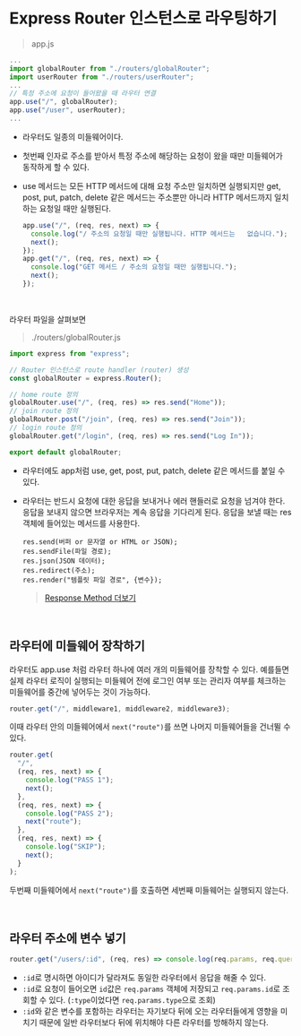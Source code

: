 # Express Router 인스턴스로 라우팅하기

> app.js

```js
...
import globalRouter from "./routers/globalRouter";
import userRouter from "./routers/userRouter";
...
// 특정 주소에 요청이 들어왔을 때 라우터 연결
app.use("/", globalRouter);
app.use("/user", userRouter);
...
```

- 라우터도 일종의 미들웨어이다.
- 첫번째 인자로 주소를 받아서 특정 주소에 해당하는 요청이 왔을 때만 미들웨어가 동작하게 할 수 있다.
- use 메서드는 모든 HTTP 메서드에 대해 요청 주소만 일치하면 실행되지만 get, post, put, patch, delete 같은 메서드는 주소뿐만 아니라 HTTP 메서드까지 일치하는 요청일 때만 실행된다.

  ```js
  app.use("/", (req, res, next) => {
    console.log("/ 주소의 요청일 때만 실행됩니다. HTTP 메서드는   없습니다.");
    next();
  });
  app.get("/", (req, res, next) => {
    console.log("GET 메서드 / 주소의 요청일 때만 실행됩니다.");
    next();
  });
  ```

<br />

라우터 파일을 살펴보면

> ./routers/globalRouter.js

```js
import express from "express";

// Router 인스턴스로 route handler (router) 생성
const globalRouter = express.Router();

// home route 정의
globalRouter.use("/", (req, res) => res.send("Home"));
// join route 정의
globalRouter.post("/join", (req, res) => res.send("Join"));
// login route 정의
globalRouter.get("/login", (req, res) => res.send("Log In"));

export default globalRouter;
```

- 라우터에도 app처럼 use, get, post, put, patch, delete 같은 메서드를 붙일 수 있다.
- 라우터는 반드시 요청에 대한 응답을 보내거나 에러 핸들러로 요청을 넘겨야 한다. 응답을 보내지 않으면 브라우저는 계속 응답을 기다리게 된다. 응답을 보낼 때는 res객체에 들어있는 메서드를 사용한다.

  ```
  res.send(버퍼 or 문자열 or HTML or JSON);
  res.sendFile(파일 경로);
  res.json(JSON 데이터);
  res.redirect(주소);
  res.render("템플릿 파일 경로", {변수});
  ```

  > [Response Method 더보기](http://expressjs.com/en/guide/routing.html)

<br />

## 라우터에 미들웨어 장착하기

라우터도 app.use 처럼 라우터 하나에 여러 개의 미들웨어를 장착할 수 있다. 예를들면 실제 라우터 로직이 실행되는 미들웨어 전에 로그인 여부 또는 관리자 여부를 체크하는 미들웨어를 중간에 넣어두는 것이 가능하다.

```js
router.get("/", middleware1, middleware2, middleware3);
```

이때 라우터 안의 미들웨어에서 `next("route")`를 쓰면 나머지 미들웨어들을 건너뛸 수 있다.

```js
router.get(
  "/",
  (req, res, next) => {
    console.log("PASS 1");
    next();
  },
  (req, res, next) => {
    console.log("PASS 2");
    next("route");
  },
  (req, res, next) => {
    console.log("SKIP");
    next();
  }
);
```

두번째 미들웨어에서 `next("route")`를 호출하면 세번째 미들웨어는 실행되지 않는다.

<br />

## 라우터 주소에 변수 넣기

```js
router.get("/users/:id", (req, res) => console.log(req.params, req.query));
```

- `:id`로 명시하면 아이디가 달라져도 동일한 라우터에서 응답을 해줄 수 있다.
- `:id`로 요청이 들어오면 `id`값은 `req.params` 객체에 저장되고 `req.params.id`로 조회할 수 있다. (`:type`이었다면 `req.params.type`으로 조회)
- `:id`와 같은 변수를 포함하는 라우터는 자기보다 뒤에 오는 라우터들에게 영향을 미치기 때문에 일반 라우터보다 뒤에 위치해야 다른 라우터를 방해하지 않는다.
